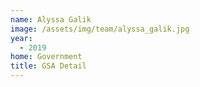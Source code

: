```yaml
---
name: Alyssa Galik
image: /assets/img/team/alyssa_galik.jpg
year:
  - 2019
home: Government
title: GSA Detail
---
```

